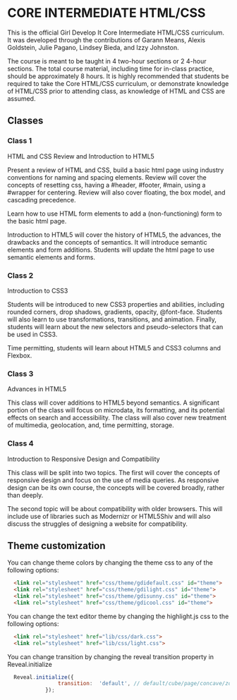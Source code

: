 # CORE INTERMEDIATE HTML/CSS

This is the official Girl Develop It Core Intermediate HTML/CSS curriculum. It was developed through the contributions of Garann Means, Alexis Goldstein, Julie Pagano, Lindsey Bieda, and Izzy Johnston.

The course is meant to be taught in 4 two-hour sections or 2 4-hour sections. The total course material, including time for in-class practice, should be approximately 8 hours. It is highly recommended that students be required to take the Core HTML/CSS curriculum, or demonstrate knowledge of HTML/CSS prior to attending class, as knowledge of HTML and CSS are assumed.

## Classes

### Class 1

HTML and CSS Review and Introduction to HTML5

Present a review of HTML and CSS, build a basic html page using industry conventions for naming and spacing elements. Review will cover the concepts of resetting css, having a #header, #footer, #main, using a #wrapper for centering. Review will also cover floating, the box model, and cascading precedence.

Learn how to use HTML form elements to add a (non-functioning) form to the basic html page.

Introduction to HTML5 will cover the history of HTML5, the advances, the drawbacks and the concepts of semantics. It will introduce semantic elements and form additions. Students will update the html page to use semantic elements and forms. 

### Class 2
Introduction to CSS3

Students will be introduced to new CSS3 properties and abilities, including rounded corners, drop shadows, gradients, opacity, @font-face. Students will also learn to use transformations, transitions, and animation. Finally, students will learn about the new selectors and pseudo-selectors that can be used in CSS3. 

Time permitting, students will learn about HTML5 and CSS3 columns and Flexbox.

### Class 3

Advances in HTML5

This class will cover additions to HTML5 beyond semantics. A significant portion of the class will focus on microdata, its formatting, and its potential effects on search and accessibility. The class will also cover new treatment of multimedia, geolocation, and, time permitting, storage.

### Class 4

Introduction to Responsive Design and Compatibility

This class will be split into two topics. The first will cover the concepts of responsive design and focus on the use of media queries. As responsive design can be its own course, the concepts will be covered broadly, rather than deeply. 

The second topic will be about compatibility with older browsers. This will include use of libraries such as Modernizr or HTML5Shiv and will also discuss the struggles of designing a website for compatibility.


## Theme customization

You can change theme colors by changing the theme css to any of the following options:
```html
  <link rel="stylesheet" href="css/theme/gdidefault.css" id="theme">
  <link rel="stylesheet" href="css/theme/gdilight.css" id="theme">
  <link rel="stylesheet" href="css/theme/gdisunny.css" id="theme">
  <link rel="stylesheet" href="css/theme/gdicool.css" id="theme">
```
You can change the text editor theme by changing the highlight.js css to the following options:
```html
  <link rel="stylesheet" href="lib/css/dark.css">
  <link rel="stylesheet" href="lib/css/light.css">
```
You can change transition by changing the reveal transition property in Reveal.initialize
```javascript
  Reveal.initialize({
  				transition:  'default', // default/cube/page/concave/zoom/linear/none
  			});
```